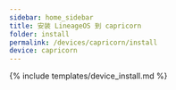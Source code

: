 ```yaml
---
sidebar: home_sidebar
title: 安装 LineageOS 到 capricorn
folder: install
permalink: /devices/capricorn/install
device: capricorn
---
```

{% include templates/device_install.md %}
